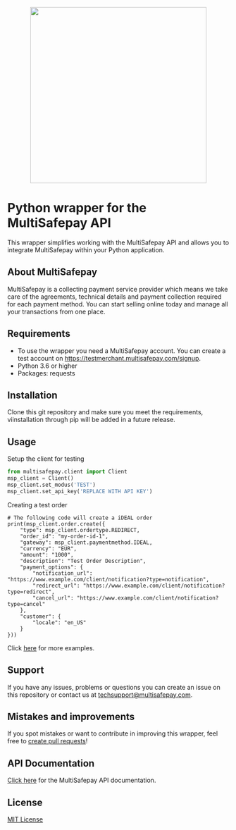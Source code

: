 <p align="center">
  <img src="https://www.multisafepay.com/img/multisafepaylogo.svg" width="400px" position="center">
</p>

# Python wrapper for the MultiSafepay API
This wrapper simplifies working with the MultiSafepay API and allows you to integrate MultiSafepay within your Python application.
## About MultiSafepay ##
MultiSafepay is a collecting payment service provider which means we take care of the agreements, technical details and payment collection required for each payment method. You can start selling online today and manage all your transactions from one place.
## Requirements
- To use the wrapper you need a MultiSafepay account. You can create a test account on https://testmerchant.multisafepay.com/signup.
- Python 3.6 or higher
- Packages: requests
## Installation
Clone this git repository and make sure you meet the requirements, viinstallation through pip will be added in a future release. 
## Usage
Setup the client for testing
```python
from multisafepay.client import Client
msp_client = Client()
msp_client.set_modus('TEST')
msp_client.set_api_key('REPLACE WITH API KEY')
```
Creating a test order 
```
# The following code will create a iDEAL order
print(msp_client.order.create({
    "type": msp_client.ordertype.REDIRECT,
    "order_id": "my-order-id-1",
    "gateway": msp_client.paymentmethod.IDEAL,
    "currency": "EUR",
    "amount": "1000",
    "description": "Test Order Description",
    "payment_options": {
        "notification_url": "https://www.example.com/client/notification?type=notification",
        "redirect_url": "https://www.example.com/client/notification?type=redirect",
        "cancel_url": "https://www.example.com/client/notification?type=cancel"
    },
    "customer": {
        "locale": "en_US"
    }
}))
```
Click [here](https://github.com/MultiSafepay/multisafepay-python-wrapper/tree/master/multisafepay/examples) for more examples.
## Support
If you have any issues, problems or questions you can create an issue on this repository or contact us at <a href="mailto:techsupport@multisafepay.com">techsupport@multisafepay.com</a>.

## Mistakes and improvements 
If you spot mistakes or want to contribute in improving this wrapper, feel free to [create pull requests](https://github.com/MultiSafepay/multisafepay-python-wrapper/pulls)!

## API Documentation
[Click here](https://docs.multisafepay.com/api/) for the MultiSafepay API documentation.
## License
[MIT License](https://github.com/MultiSafepay/multisafepay-python-wrapper/blob/master/LICENSE)
